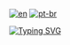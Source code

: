 [![en](https://img.shields.io/badge/lang-en-red.svg)](https://github.com/Kauan231/Kauan231/blob/main/README.md)
[![pt-br](https://img.shields.io/badge/lang-pt--br-green.svg)](https://github.com/Kauan231/Kauan231/blob/main/README.pt-br.md)

[![Typing SVG](https://readme-typing-svg.herokuapp.com?font=Fira+Code&pause=1000&multiline=true&random=true&width=435&height=60&lines=Ol%C3%A1%2C+sou+Kauan+Ramos+!;Desenvolvedor+de+Jogos+e+Backend)](https://git.io/typing-svg)



